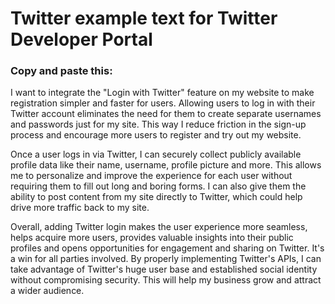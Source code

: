 # Twitter example text for Twitter Developer Portal

### Copy and paste this:

I want to integrate the "Login with Twitter" feature on my website to make registration simpler and faster for users. Allowing users to log in with their Twitter account eliminates the need for them to create separate usernames and passwords just for my site. This way I reduce friction in the sign-up process and encourage more users to register and try out my website.

Once a user logs in via Twitter, I can securely collect publicly available profile data like their name, username, profile picture and more. This allows me to personalize and improve the experience for each user without requiring them to fill out long and boring forms. I can also give them the ability to post content from my site directly to Twitter, which could help drive more traffic back to my site.

Overall, adding Twitter login makes the user experience more seamless, helps acquire more users, provides valuable insights into their public profiles and opens opportunities for engagement and sharing on Twitter. It's a win for all parties involved. By properly implementing Twitter's APIs, I can take advantage of Twitter's huge user base and established social identity without compromising security. This will help my business grow and attract a wider audience.
